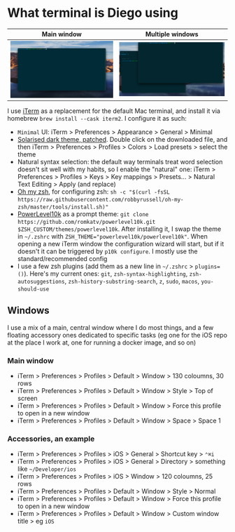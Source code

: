 # What terminal is Diego using

| Main window | Multiple windows |
--- | ---
![How my terminal looks](assets/terminal.png) | ![Multiple terminal windows](assets/terminal-multiple.png)

I use [iTerm](https://iterm2.com/) as a replacement for the default Mac terminal, and install it via homebrew `brew install --cask iterm2`. I configure it as such:

* `Minimal` UI: iTerm > Preferences > Appearance > General > Minimal
* [Solarised dark theme, patched](https://raw.githubusercontent.com/mbadolato/iTerm2-Color-Schemes/master/schemes/Solarized%20Dark%20-%20Patched.itermcolors). Double click on the downloaded file, and then iTerm > Preferences > Profiles > Colors > Load presets > select the theme
* Natural syntax selection: the default way terminals treat word selection doesn't sit well with my habits, so I enable the "natural" one: iTerm > Preferences > Profiles > Keys > Key mappings > Presets... > Natural Text Editing > Apply (and replace) 
* [Oh my zsh](https://github.com/ohmyzsh/ohmyzsh), for configuring zsh: `sh -c "$(curl -fsSL https://raw.githubusercontent.com/robbyrussell/oh-my-zsh/master/tools/install.sh)"`
* [PowerLevel10k](https://github.com/romkatv/powerlevel10k?tab=readme-ov-file#oh-my-zsh) as a prompt theme: `git clone https://github.com/romkatv/powerlevel10k.git $ZSH_CUSTOM/themes/powerlevel10k`. After installing it, I swap the theme in `~/.zshrc` with `ZSH_THEME="powerlevel10k/powerlevel10k"`. When opening a new iTerm window the configuration wizard will start, but if it doesn't it can be triggered by `p10k configure`. I mostly use the standard/recommended config
* I use a few zsh plugins (add them as a new line in `~/.zshrc` > `plugins=()`). Here's my current ones: `git`, `zsh-syntax-highlighting`, `zsh-autosuggestions`, `zsh-history-substring-search`, `z`, `sudo`, `macos`, `you-should-use`

## Windows

I use a mix of a main, central window where I do most things, and a few floating accessory ones dedicated to specific tasks (eg one for the iOS repo at the place I work at, one for running a docker image, and so on)

### Main window

* iTerm > Preferences > Profiles > Default > Window > 130 coloumns, 30 rows
* iTerm > Preferences > Profiles > Default > Window > Style > Top of screen
* iTerm > Preferences > Profiles > Default > Window > Force this profile to open in a new window
* iTerm > Preferences > Profiles > Default > Window > Space > Space 1

### Accessories, an example

* iTerm > Preferences > Profiles > iOS > General > Shortcut key > `⌃⌘i`
* iTerm > Preferences > Profiles > iOS > General > Directory > something like `~/Developer/ios`
* iTerm > Preferences > Profiles > iOS > Window > 120 coloumns, 25 rows
* iTerm > Preferences > Profiles > Default > Window > Style > Normal
* iTerm > Preferences > Profiles > Default > Window > Force this profile to open in a new window
* iTerm > Preferences > Profiles > Default > Window > Custom window title > eg `iOS`
